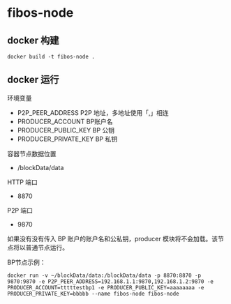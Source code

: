 # fibos-node

## docker 构建
```
docker build -t fibos-node .
```

## docker 运行

环境变量
* P2P_PEER_ADDRESS P2P 地址，多地址使用「,」相连
* PRODUCER_ACCOUNT BP账户名
* PRODUCER_PUBLIC_KEY BP 公钥
* PRODUCER_PRIVATE_KEY BP 私钥

容器节点数据位置
* /blockData/data

HTTP 端口
* 8870

P2P 端口
* 9870

如果没有没有传入 BP 账户的账户名和公私钥，producer 模块将不会加载。该节点将以普通节点运行。

BP节点示例：
```
docker run -v ~/blockData/data:/blockData/data -p 8870:8870 -p 9870:9870 -e P2P_PEER_ADDRESS=192.168.1.1:9870,192.168.1.2:9870 -e PRODUCER_ACCOUNT=tttttestbp1 -e PRODUCER_PUBLIC_KEY=aaaaaaaa -e PRODUCER_PRIVATE_KEY=bbbbb --name fibos-node fibos-node
```